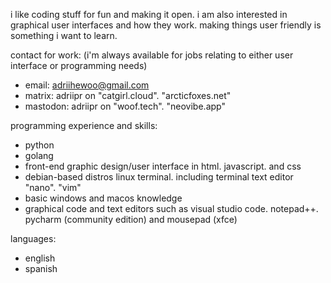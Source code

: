 i like coding stuff for fun and making it open. i am also interested in graphical user interfaces and how they work. making things user friendly is something i want to learn.

contact for work: (i'm always available for jobs relating to either user interface or programming needs)
- email: adriihewoo@gmail.com
- matrix: adriipr on "catgirl.cloud". "arcticfoxes.net"
- mastodon: adriipr on "woof.tech". "neovibe.app"

programming experience and skills:
- python
- golang
- front-end graphic design/user interface in html. javascript. and css
- debian-based distros linux terminal. including terminal text editor "nano". "vim"
- basic windows and macos knowledge
- graphical code and text editors such as visual studio code. notepad++. pycharm (community edition) and mousepad (xfce)

languages:
- english
- spanish
